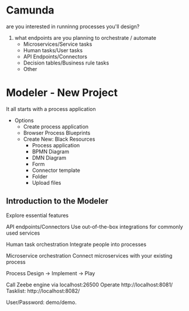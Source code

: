 # Camunda 

are you interested in runninng processes you'll design?


1. what endpoints are you planning to orchestrate / automate 
    - Microservices/Service tasks
    - Human tasks/User tasks
    - API Endpoints/Connectors
    - Decision tables/Business rule tasks
    - Other


# Modeler - New Project 

It all starts with a process application 
- Options 
    - Create process application
    - Browser Process Blueprints 
    - Create New: Black Resources
      - Process application
      - BPMN Diagram
      - DMN Diagram
      - Form
      - Connector template
      - Folder
      - Upload files


## Introduction to the Modeler
Explore essential features

API endpoints/Connectors
Use out-of-the-box integrations for commonly used services

Human task orchestration
Integrate people into processes

Microservice orchestration
Connect microservices with your existing process

Process
Design -> Implement -> Play 

Call Zeebe engine via localhost:26500
Operate http://localhost:8081/
Tasklist: http://localhost:8082/

User/Password: demo/demo.